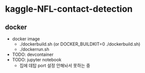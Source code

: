 # kaggle-NFL-contact-detection

## docker
- docker image
  - ./dockerbuild.sh (or DOCKER_BUILDKIT=0 ./dockerbuild.sh)
  - ./dockerrun.sh
- TODO: devcontainer
- TODO: jupyter notebook
  - 집에 데탑 port 설정 안해놔서 못하는 중